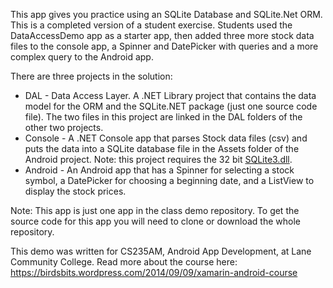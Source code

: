This app gives you practice using an SQLite Database and SQLite.Net ORM. This is a completed version of a student exercise. Students used the DataAccessDemo app as a starter app, then added three more stock data files to the console app, a Spinner and DatePicker with queries and a more complex query to the Android app.

There are three projects in the solution:
* DAL - Data Access Layer. A .NET Library project that contains the data model for the ORM and the SQLite.NET package (just one source code file). The two files in this project are linked in the DAL folders of the other two projects.
* Console - A .NET Console app that parses Stock data files (csv) and puts the data into a SQLite database file in the Assets folder of the Android project. Note: this project requires the 32 bit [SQLite3.dll](http://sqlite.org/index.html).
* Android - An Android app that has a Spinner for selecting a stock symbol, a DatePicker for choosing a beginning date, and a ListView to display the stock prices.

Note: This app is just one app in the class demo repository.
To get the source code for this app you will need to
clone or download the whole repository.

This demo was written for CS235AM, Android App Development, at Lane Community College.
Read more about the course here: https://birdsbits.wordpress.com/2014/09/09/xamarin-android-course
